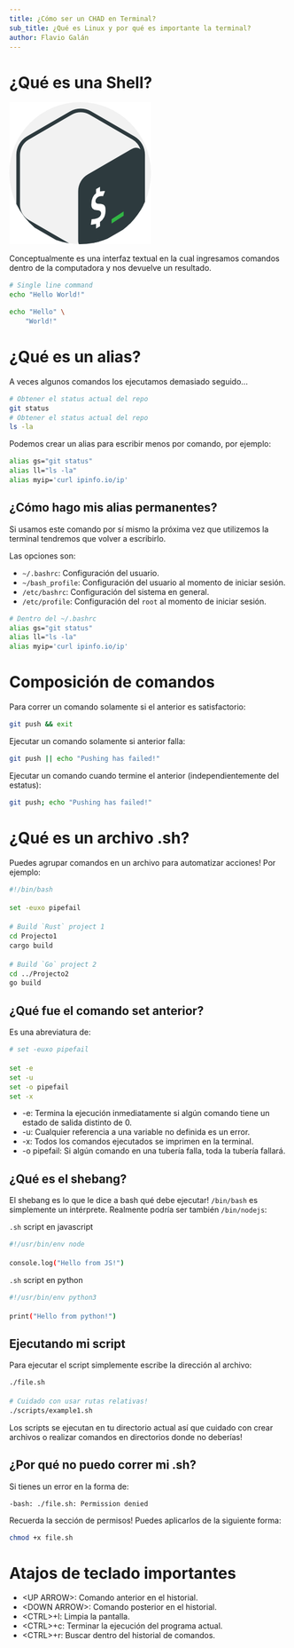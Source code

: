 ```yaml
---
title: ¿Cómo ser un CHAD en Terminal?
sub_title: ¿Qué es Linux y por qué es importante la terminal?
author: Flavio Galán
---
```


# ¿Qué es una Shell?

![](./imgs/bashIcon.png)

<!-- pause -->

Conceptualmente es una interfaz textual en la cual ingresamos comandos dentro de la computadora y nos devuelve un resultado.

<!-- column_layout: [1,1] -->

<!-- column: 0 -->
```bash +exec
# Single line command
echo "Hello World!"
```

<!-- column: 1 -->
```bash +exec
echo "Hello" \
    "World!"
```
<!-- reset_layout -->


<!-- end_slide -->

# ¿Qué es un alias?

A veces algunos comandos los ejecutamos demasiado seguido...

```bash
# Obtener el status actual del repo
git status
# Obtener el status actual del repo
ls -la
```

Podemos crear un alias para escribir menos por comando, por ejemplo:
```bash {1|2|3} +line_numbers
alias gs="git status"
alias ll="ls -la"
alias myip='curl ipinfo.io/ip'
```

<!-- end_slide -->

## ¿Cómo hago mis alias permanentes?

Si usamos este comando por sí mismo la próxima vez que utilizemos la terminal tendremos que volver a escribirlo.

Las opciones son:

* `~/.bashrc`: Configuración del usuario.
* `~/bash_profile`: Configuración del usuario al momento de iniciar sesión.
* `/etc/bashrc`: Configuración del sistema en general.
* `/etc/profile`: Configuración del `root` al momento de iniciar sesión.

```bash
# Dentro del ~/.bashrc
alias gs="git status"
alias ll="ls -la"
alias myip='curl ipinfo.io/ip'
```

<!-- end_slide -->

# Composición de comandos

Para correr un comando solamente si el anterior es satisfactorio:
<!-- pause -->

```bash
git push && exit
```
<!-- pause -->

Ejecutar un comando solamente si anterior falla:
<!-- pause -->
```bash
git push || echo "Pushing has failed!"
```
<!-- pause -->

Ejecutar un comando cuando termine el anterior (independientemente del estatus):
<!-- pause -->
```bash
git push; echo "Pushing has failed!"
```

<!-- end_slide -->

# ¿Qué es un archivo .sh?

Puedes agrupar comandos en un archivo para automatizar acciones! Por ejemplo:

```bash
#!/bin/bash

set -euxo pipefail

# Build `Rust` project 1
cd Projecto1
cargo build

# Build `Go` project 2
cd ../Projecto2
go build
```

<!-- end_slide -->
## ¿Qué fue el comando set anterior?

Es una abreviatura de:
```bash
# set -euxo pipefail

set -e
set -u
set -o pipefail
set -x
```

* -e: Termina la ejecución inmediatamente si algún comando tiene un estado de salida distinto de 0.
* -u: Cualquier referencia a una variable no definida es un error.
* -x: Todos los comandos ejecutados se imprimen en la terminal.
* -o pipefail: Si algún comando en una tubería falla, toda la tubería fallará.

<!-- end_slide -->
## ¿Qué es el shebang?

El shebang es lo que le dice a bash qué debe ejecutar! `/bin/bash` es simplemente un intérprete. Realmente podría ser también `/bin/nodejs`:

<!-- column_layout: [1,1] -->
<!-- column: 0 -->
`.sh` script en javascript
```bash
#!/usr/bin/env node

console.log("Hello from JS!")
```

<!-- column: 1 -->
`.sh` script en python
```bash
#!/usr/bin/env python3

print("Hello from python!")
```

<!-- reset_layout -->

<!-- end_slide -->
## Ejecutando mi script
Para ejecutar el script simplemente escribe la dirección al archivo:
```bash
./file.sh

# Cuidado con usar rutas relativas!
./scripts/example1.sh
```

<!-- pause -->

Los scripts se ejecutan en tu directorio actual así que cuidado con crear archivos o realizar comandos en directorios donde no deberías!

<!-- end_slide -->


## ¿Por qué no puedo correr mi .sh?

Si tienes un error en la forma de:
```
-bash: ./file.sh: Permission denied
```
<!-- pause -->

Recuerda la sección de permisos! Puedes aplicarlos de la siguiente forma:
```bash
chmod +x file.sh
```
<!-- end_slide -->

# Atajos de teclado importantes

* \<UP ARROW\>: Comando anterior en el historial.
* \<DOWN ARROW\>: Comando posterior en el historial.
* \<CTRL\>+l: Limpia la pantalla.
* \<CTRL\>+c: Terminar la ejecución del programa actual.
* \<CTRL\>+r: Buscar dentro del historial de comandos.

